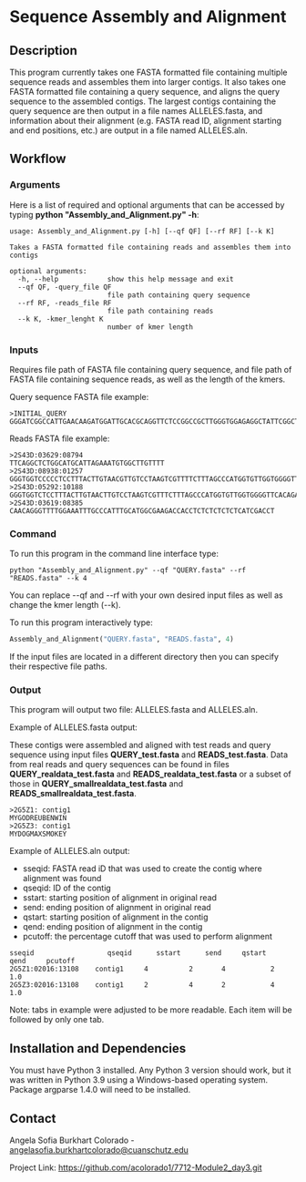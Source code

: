 # Sequence Assembly and Alignment

## Description 

This program currently takes one FASTA formatted file containing multiple sequence reads and assembles them into larger
contigs. It also takes one FASTA formatted file containing a query sequence, and aligns the query sequence to the 
assembled contigs. The largest contigs containing the query sequence are then output in a file names ALLELES.fasta, and 
information about their alignment (e.g. FASTA read ID, alignment starting and end positions, etc.) are output in a file 
named ALLELES.aln. 

## Workflow

### Arguments 

Here is a list of required and optional arguments that can be accessed by 
typing **python "Assembly_and_Alignment.py" -h**: 

```text
usage: Assembly_and_Alignment.py [-h] [--qf QF] [--rf RF] [--k K]

Takes a FASTA formatted file containing reads and assembles them into contigs

optional arguments:
  -h, --help            show this help message and exit
  --qf QF, -query_file QF
                        file path containing query sequence
  --rf RF, -reads_file RF
                        file path containing reads
  --k K, -kmer_lenght K
                        number of kmer length

```
### Inputs 

Requires file path of FASTA file containing query sequence, and file path of FASTA file containing sequence reads, as 
well as the length of the kmers. 

Query sequence FASTA file example: 

```text
>INITIAL_QUERY
GGGATCGGCCATTGAACAAGATGGATTGCACGCAGGTTCTCCGGCCGCTTGGGTGGAGAGGCTATTCGGCTATGACTGGGCACAACAGACAATCGGCTGCTCTGATGCCGCCGTGTT
```

Reads FASTA file example: 

```text
>2S43D:03629:08794
TTCAGGCTCTGGCATGCATTAGAAATGTGGCTTGTTTT
>2S43D:08938:01257
GGGTGGTCCCCCTCCTTTACTTGTAACGTTGTCCTAAGTCGTTTTCTTTAGCCCATGGTGTTGGTGGGGTTCACAGAAACACCCAGAGTTCACCTGAGCCTTTAACCAATCCCAGCCCAGGGAGCCAGAGCCCAGGCACAGGTGCAGGACCACGGCAGGCCCAGTATTGGCTCCGACAGAAGCTACGGCATCCTATCGAGTGCACTGGGCTCGTGGTGGGAAGCAGGACA
>2S43D:05292:10188
GGGTGGTCTCCTTTACTTGTAACTTGTCCTAAGTCGTTTCTTTAGCCCATGGTGTTGGTGGGGTTCACAGAAACACCCAGAGTTCACCTGAGCCTTTAACCAATCCCAGCCAGGAGCCAGAGCCCAGGCACAGGTGCAGGACCACGGCAGGCCCAGTATTTGGCTTCCACAGAAGCTACGGCATCCTGATG
>2S43D:03619:08385
CAACAGGGTTTTGGAAATTTGCCCATTTGCATGGCGAAGACCACCTCTCTCTCTCTCATCGACCT
```
### Command

To run this program in the command line interface type: 
```text
python "Assembly_and_Alignment.py" --qf "QUERY.fasta" --rf "READS.fasta" --k 4
```
You can replace --qf and --rf with your own desired input files as well as change 
the kmer length (--k). 

To run this program interactively type: 


```python
Assembly_and_Alignment("QUERY.fasta", "READS.fasta", 4)
```
If the input files are located in a different directory then you can specify their respective file paths. 

### Output 

This program will output two file: ALLELES.fasta and ALLELES.aln. 

Example of ALLELES.fasta output: 

These contigs were assembled and aligned with test reads and query sequence using input files **QUERY_test.fasta** and 
**READS_test.fasta**. Data from real reads and query sequences can be found in files **QUERY_realdata_test.fasta** and 
**READS_realdata_test.fasta** or a subset of those in **QUERY_smallrealdata_test.fasta** and 
**READS_smallrealdata_test.fasta**.

```text
>2G5Z1: contig1
MYGODREUBENWIN
>2G5Z3: contig1
MYDOGMAXSMOKEY
```

Example of ALLELES.aln output:
* sseqid: FASTA read iD that was used to create the contig where alignment was found 
* qseqid: ID of the contig 
* sstart: starting position of alignment in original read
* send: ending position of alignment in original read 
* qstart: starting position of alignment in the contig
* qend: ending position of alignment in the contig 
* pcutoff: the percentage cutoff that was used to perform alignment 

```text
sseqid 	                qseqid 	    sstart 	    send 	 qstart     qend 	 pcutoff
2G5Z1:02016:13108 	 contig1 	 4 	        2 	    4 	        2 	 1.0
2G5Z3:02016:13108 	 contig1 	 2 	        4 	    2 	        4 	 1.0
```

Note: tabs in example were adjusted to be more readable. Each item will be followed by only one tab.

## Installation and Dependencies
You must have Python 3 installed. Any Python 3 version should work, but it was written in Python 3.9 using a Windows-based 
operating system. Package argparse 1.4.0 will need to be installed. 

## Contact 
Angela Sofia Burkhart Colorado - angelasofia.burkhartcolorado@cuanschutz.edu

Project Link: https://github.com/acolorado1/7712-Module2_day3.git